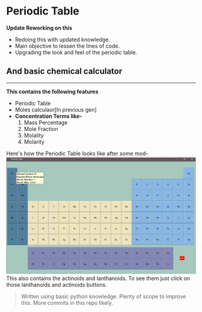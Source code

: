 # Periodic Table
**Update Reworking on this**<br>
+ Redoing this with updated knowledge.<br>
+ Main objective to lessen the lines of code.<br>
+ Upgrading the look and feel of the periodic table.

## And basic chemical calculator
---
**This contains the following features**
+ Periodic Table
+ Moles calculaor[In previous gen]
+ **Concentration Terms like-**
  1. Mass Percentage
  2. Mole Fraction
  3. Molality
  4. Molarity

Here's how the Periodic Table looks like after some mod-
![Periodic](https://github.com/aloner-pro/Chemistry-tools/blob/master/new.png?raw=true)
This also contains the actinoids and lanthanoids.
To see them just click on those lanthanoids and actinoids buttons.

>Written using basic python knowledge.
>Plenty of scope to improve this.
>More commits in this repo likely.
